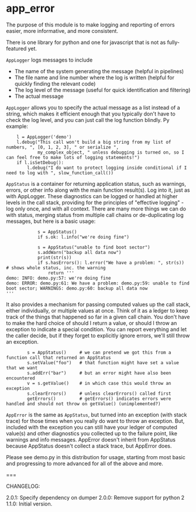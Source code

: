 app_error
=========

The purpose of this module is to make logging and reporting of errors easier, more informative, and more
consistent.

There is one library for python and one for javascript that is not as fully-featured yet.

`AppLogger` logs messages to include
* The name of the system generating the message (helpful in pipelines)
* The file name and line number where the log is written (helpful for quickly finding the relevant code)
* The log level of the message (useful for quick identification and filtering)
* The actual message

`AppLogger` allows you to specify the actual message as a list instead of a string, which makes it efficient enough
that you typically don't have to check the log level, and you can just call the log function blindly.  Py example:

        l = AppLogger('demo')
        l.debug("This call won't build a big string from my list of numbers, ", [0, 1, 2, 3], " or serialize ",
                my_complex_object, " unless debugging is turned on, so I can feel free to make lots of logging statements!")
        if l.isSetDebug():
            l.debug("I do want to protect logging inside conditional if I need to log with ", slow_function_call())

`AppStatus` is a container for returning application status, such as warnings, errors, or other info along with the
main function result(s).  Log into it, just as with AppLogger.  These diagnostics can be logged or handled at higher levels in the call stack, providing for the principles of "effective logging" -
log only once, and with all context.  There are many more things we can do with status, merging status from
multiple call chains or de-duplicating log messages, but here is a basic usage:

```
            s = AppStatus()
            if s.ok: l.info("we're doing fine")
    
            s = AppStatus("unable to find boot sector")
            s.addWarn("backup all data now")
            print(str(s))
            if s.hasErrors(): l.error("We have a problem: ", str(s))  # shows whole status, inc. the warning
                return '''
demo: INFO: demo.py:57: we're doing fine
demo: ERROR: demo.py:61: We have a problem: demo.py:59: unable to find boot sector; WARNINGS: demo.py:60: backup all data now
'''
```

It also provides a mechanism for passing computed values up the call stack, either individually, or multiple values
  at once.  Think of it as a ledger to keep track of the things that happened so far in a given call chain.
  You don't have to make the hard choice of should I return a value, or should I throw an exception to indicate a 
  special condition.  You can report everything and let the caller decide, but if they forget to explicitly ignore
  errors, we'll still throw an exception.

```
        s = AppStatus()     # we can pretend we got this from a function call that returned an AppStatus
        s.setValue("foo")   # that function might have set a value that we want
        s.addErr("bar")     # but an error might have also been encountered
        v = s.getValue()    # in which case this would throw an exception
        s.clearErrors()     # unless clearErrors() called first
        getErrors()         # getErrors() indicates errors were handled and should not throw on getValue() (unimplemented?)
```

`AppError` is the same as `AppStatus`, but turned into an exception (with stack trace) for those times when you really
do want to throw an exception.  But, included with the exception you can still have your ledger of computed value(s) 
and other diagnostics you collected up to the failure point, like warnings and info messages.
  AppError doesn't inherit from AppStatus because AppStatus doesn't collect a stack trace, but AppError does.

Please see demo.py in this distribution for usage, starting from most basic and progressing to more advanced for all of the above and more.

===

CHANGELOG:

2.0.1:  Specify dependency on dumper
2.0.0:  Remove support for python 2
1.1.0:  Initial version.

